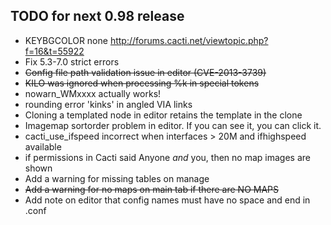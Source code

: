 ## TODO for next 0.98 release

*  KEYBGCOLOR none http://forums.cacti.net/viewtopic.php?f=16&t=55922
*  Fix 5.3-7.0 strict errors
*  ~~Config file path validation issue in editor (CVE-2013-3739)~~
*  ~~KILO was ignored when processing %k in special tokens~~
*  nowarn_WMxxxx actually works!
*  rounding error 'kinks' in angled VIA links
*  Cloning a templated node in editor retains the template in the clone
*  Imagemap sortorder problem in editor. If you can see it, you can click it.
*  cacti_use_ifspeed incorrect when interfaces > 20M and ifhighspeed available
*  if permissions in Cacti said Anyone *and* you, then no map images are shown
*  Add a warning for missing tables on manage
*  ~~Add a warning for no maps on main tab if there are NO MAPS~~
*  Add note on editor that config names must have no space and end in .conf


